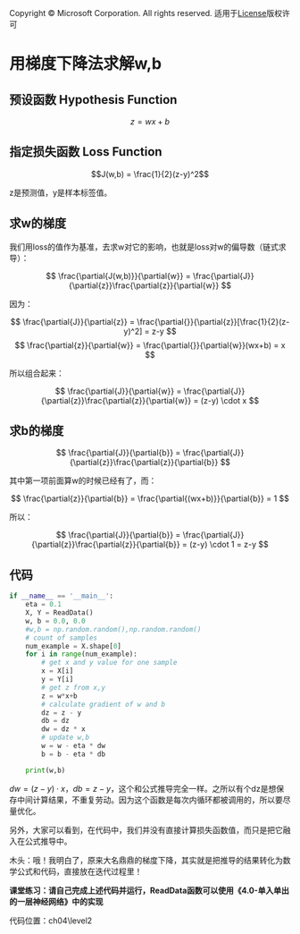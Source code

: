 Copyright © Microsoft Corporation. All rights reserved.
  适用于[License](https://github.com/Microsoft/ai-edu/blob/master/LICENSE.md)版权许可

# 用梯度下降法求解w,b

## 预设函数 Hypothesis Function

$$z = wx+b$$

## 指定损失函数 Loss Function

$$J(w,b) = \frac{1}{2}(z-y)^2$$

z是预测值，y是样本标签值。

## 求w的梯度

我们用loss的值作为基准，去求w对它的影响，也就是loss对w的偏导数（链式求导）：

$$
\frac{\partial{J(w,b)}}{\partial{w}} = \frac{\partial{J}}{\partial{z}}\frac{\partial{z}}{\partial{w}}
$$

因为：

$$
\frac{\partial{J}}{\partial{z}} = \frac{\partial{}}{\partial{z}}[\frac{1}{2}(z-y)^2] = z-y
$$
$$
\frac{\partial{z}}{\partial{w}} = \frac{\partial{}}{\partial{w}}(wx+b) = x
$$

所以组合起来：

$$
\frac{\partial{J}}{\partial{w}} = \frac{\partial{J}}{\partial{z}}\frac{\partial{z}}{\partial{w}} = (z-y) \cdot x
$$

## 求b的梯度

$$
\frac{\partial{J}}{\partial{b}} = \frac{\partial{J}}{\partial{z}}\frac{\partial{z}}{\partial{b}}
$$

其中第一项前面算w的时候已经有了，而：

$$
\frac{\partial{z}}{\partial{b}} = \frac{\partial{(wx+b)}}{\partial{b}} = 1
$$

所以：

$$
\frac{\partial{J}}{\partial{b}} = \frac{\partial{J}}{\partial{z}}\frac{\partial{z}}{\partial{b}} = (z-y) \cdot 1 = z-y
$$

## 代码

```Python
if __name__ == '__main__':
    eta = 0.1
    X, Y = ReadData()
    w, b = 0.0, 0.0
    #w,b = np.random.random(),np.random.random()
    # count of samples
    num_example = X.shape[0]
    for i in range(num_example):
        # get x and y value for one sample
        x = X[i]
        y = Y[i]
        # get z from x,y
        z = w*x+b
        # calculate gradient of w and b
        dz = z - y
        db = dz
        dw = dz * x
        # update w,b
        w = w - eta * dw
        b = b - eta * db

    print(w,b)
```
$dw = (z-y) \cdot x，db = z-y$，这个和公式推导完全一样。之所以有个dz是想保存中间计算结果，不重复劳动。因为这个函数是每次内循环都被调用的，所以要尽量优化。

另外，大家可以看到，在代码中，我们并没有直接计算损失函数值，而只是把它融入在公式推导中。

木头：哦！我明白了，原来大名鼎鼎的梯度下降，其实就是把推导的结果转化为数学公式和代码，直接放在迭代过程里！

**课堂练习：请自己完成上述代码并运行，ReadData函数可以使用《4.0-单入单出的一层神经网络》中的实现**

代码位置：ch04\level2